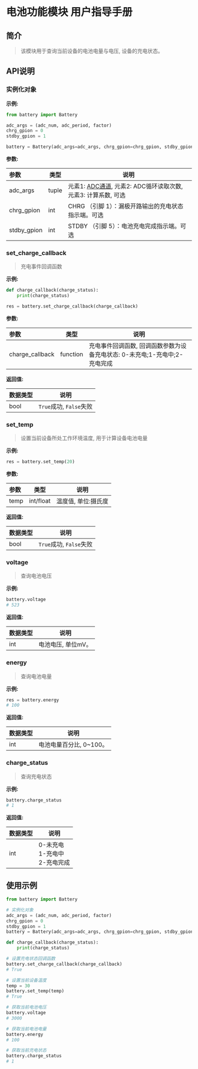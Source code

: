 # 电池功能模块 用户指导手册

## 简介

> 该模块用于查询当前设备的电池电量与电压, 设备的充电状态。

## API说明

### 实例化对象

**示例:**

```python
from battery import Battery

adc_args = (adc_num, adc_period, factor)
chrg_gpion = 0
stdby_gpion = 1

battery = Battery(adc_args=adc_args, chrg_gpion=chrg_gpion, stdby_gpion=stdby_gpion)
```

**参数:**

|参数|类型|说明|
|:---|---|---|
|adc_args|tuple|元素1: [ADC通道](https://python.quectel.com/wiki/#/zh-cn/api/QuecPythonClasslib?id=%e8%af%bb%e5%8f%96%e9%80%9a%e9%81%93%e7%94%b5%e5%8e%8b%e5%80%bc), 元素2: ADC循环读取次数, 元素3: 计算系数, 可选|
|chrg_gpion|int|CHRG （引脚 1）：漏极开路输出的充电状态指示端。可选|
|stdby_gpion|int|STDBY （引脚 5）：电池充电完成指示端。可选|

### set_charge_callback

> 充电事件回调函数

**示例:**

```python
def charge_callback(charge_status):
    print(charge_status)

res = battery.set_charge_callback(charge_callback)
```

**参数:**

|参数|类型|说明|
|:---|---|---|
|charge_callback|function|充电事件回调函数, 回调函数参数为设备充电状态: 0-未充电;1-充电中;2-充电完成|

**返回值:**

|数据类型|说明|
|:---|---|
|bool|`True`成功, `False`失败|

### set_temp

> 设置当前设备所处工作环境温度, 用于计算设备电池电量

**示例:**

```python
res = battery.set_temp(20)
```

**参数:**

|参数|类型|说明|
|:---|---|---|
|temp|int/float|温度值, 单位:摄氏度 |

**返回值:**

|数据类型|说明|
|:---|---|
|bool|`True`成功, `False`失败|

### voltage

> 查询电池电压

**示例:**

```python
battery.voltage
# 523
```

**返回值:**

|数据类型|说明|
|:---|---|
|int|电池电压, 单位mV。|

### energy

> 查询电池电量

**示例:**

```python
res = battery.energy
# 100
```

**返回值:**

|数据类型|说明|
|:---|---|
|int|电池电量百分比, 0~100。|

### charge_status

> 查询充电状态

**示例:**

```python
battery.charge_status
# 1
```

**返回值:**

|数据类型|说明|
|:---|---|
|int|0-未充电<br>1-充电中<br>2-充电完成|

## 使用示例

```python
from battery import Battery

# 实例化对象
adc_args = (adc_num, adc_period, factor)
chrg_gpion = 0
stdby_gpion = 1
battery = Battery(adc_args=adc_args, chrg_gpion=chrg_gpion, stdby_gpion=stdby_gpion)

def charge_callback(charge_status):
    print(charge_status)

# 设置充电状态回调函数
battery.set_charge_callback(charge_callback)
# True

# 设置当前设备温度
temp = 30
battery.set_temp(temp)
# True

# 获取当前电池电压
battery.voltage
# 3000

# 获取当前电池电量
battery.energy
# 100

# 获取当前充电状态
battery.charge_status
# 1

```
